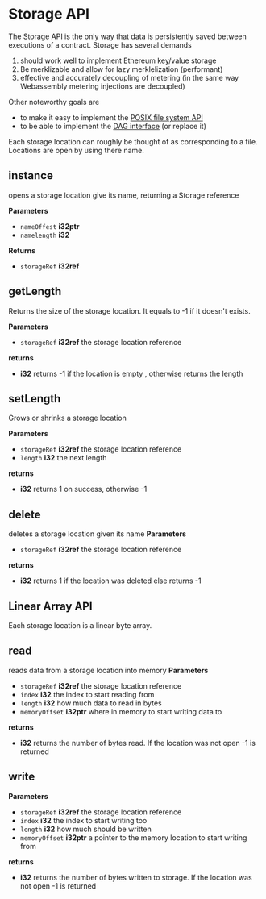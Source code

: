 # Storage API
The Storage API is the only way that data is persistently saved between executions of a contract. Storage has several demands

1. should work well to implement Ethereum  key/value storage
2. Be merklizable and allow for lazy merklelization (performant)
3. effective and accurately decoupling of metering (in the same way Webassembly metering injections are decoupled)

Other noteworthy goals are 

- to make it easy to implement the [POSIX file system API](https://www.gnu.org/software/libc/manual/html_node/File-System-Interface.html#File-System-Interface)
- to be able to implement the [DAG interface](https://github.com/ewasm/prima-design/blob/master/dag_interface.md) (or replace it) 

Each storage location can roughly be thought of as corresponding to a file. Locations are open by using there name.

## instance
opens a storage location give its name, returning a Storage reference

**Parameters**
- `nameOffest` **i32ptr** 
- `namelength` **i32**

**Returns**
- `storageRef` **i32ref** 

## getLength

Returns the size of the storage location. It equals to -1 if it doesn't exists.

**Parameters**
- `storageRef` **i32ref** the storage location reference

**returns**
- **i32** returns -1 if the location is empty , otherwise returns the length

## setLength

Grows or shrinks a storage location

**Parameters**
- `storageRef` **i32ref** the storage location reference
- `length` **i32** the next length

**returns**
- **i32** returns 1 on success, otherwise -1

## delete
deletes a storage location given its name
**Parameters**
- `storageRef` **i32ref** the storage location reference

**returns**
- **i32** returns 1 if the location was deleted else returns -1

## Linear Array API
Each storage location is a linear byte array.

## read
reads data from a storage location into memory
**Parameters**
- `storageRef` **i32ref** the storage location reference
- `index` **i32** the index to start reading from
- `length` **i32** how much data to read in bytes
- `memoryOffset` **i32ptr** where in memory to start writing data to

**returns**
- **i32** returns the number of bytes read. If the location was not open -1 is returned

## write
**Parameters**
- `storageRef` **i32ref** the storage location reference
- `index` **i32** the index to start writing too
- `length` **i32** how much should be written
- `memoryOffset` **i32ptr** a pointer to the memory location to start writing from


**returns**
- **i32** returns the number of bytes written to storage. If the location was not open -1 is returned
